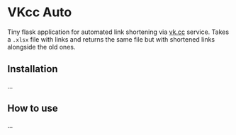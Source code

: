 # VKcc Auto
Tiny flask application for automated link shortening via [vk.cc](https://vk.com/cc) service.
Takes a ```.xlsx``` file with links and returns the same file but with shortened links alongside the old ones.

## Installation
...

## How to use
...